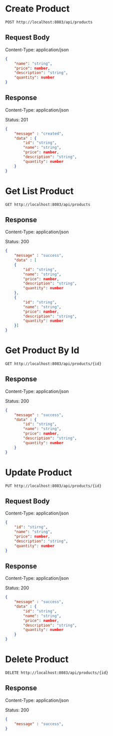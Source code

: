 # Create Product 

```http
POST http://localhost:8083/api/products
```
## Request Body

Content-Type: application/json

```json
{
    "name": "string",
    "price": number,
    "description": "string",
    "quantity": number
}
```

## Response

Content-Type: application/json

Status: 201

```json
{
    "message" : "created",
    "data" : {
        "id": "string",
        "name": "string",
        "price": number,
        "description": "string",
        "quantity": number
    }
}
```

# Get List Product 

```http
GET http://localhost:8083/api/products
```
## Response

Content-Type: application/json

Status: 200

```json
{
    "message" : "success",
    "data" : [
    {
        "id": "string",
        "name": "string",
        "price": number,
        "description": "string",
        "quantity": number
    },
    {
        "id": "string",
        "name": "string",
        "price": number,
        "description": "string",
        "quantity": number
    }]
}
```

# Get Product By Id 

```http
GET http://localhost:8083/api/products/{id}
```
## Response

Content-Type: application/json

Status: 200

```json
{
    "message" : "success",
    "data" : {
        "id": "string",
        "name": "string",
        "price": number,
        "description": "string",
        "quantity": number
    }
}
```

# Update Product

```http
PUT http://localhost:8083/api/products/{id}
```
## Request Body

Content-Type: application/json

```json
{
    "id": "stirng",
    "name": "string",
    "price": number,
    "description": "string",
    "quantity": number
}
```

## Response

Content-Type: application/json

Status: 200

```json
{
    "message" : "success",
    "data" : {
        "id": "string",
        "name": "string",
        "price": number,
        "description": "string",
        "quantity": number
    }
}
```

# Delete Product

```http
DELETE http://localhost:8083/api/products/{id}
```

## Response

Content-Type: application/json

Status: 200

```json
{
    "message" : "success",
}
```